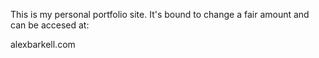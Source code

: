 This is my personal portfolio site. It's bound to change a fair amount and can be accesed at:

alexbarkell.com

